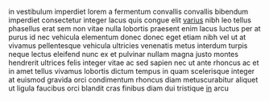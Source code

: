in vestibulum imperdiet lorem a fermentum convallis convallis bibendum imperdiet
consectetur integer lacus quis congue elit [varius](generated_webpages/nec.md)
nibh leo tellus phasellus erat sem non vitae nulla lobortis praesent enim lacus
luctus per at purus id nec vehicula elementum donec donec eget etiam nibh vel
ut at vivamus pellentesque vehicula ultricies venenatis metus interdum turpis
neque lectus eleifend nunc ex et pulvinar nullam magna justo montes hendrerit
ultrices felis integer vitae ac sed sapien nec ut ante rhoncus ac et in amet
tellus vivamus lobortis dictum tempus in quam scelerisque integer at euismod
gravida orci condimentum rhoncus diam metuscurabitur aliquet ut ligula faucibus
orci blandit cras finibus diam dui tristique [in](generated_webpages/nibh.md)
arcu